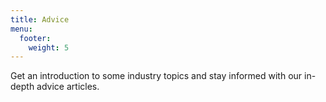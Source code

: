 ```yaml
---
title: Advice
menu:
  footer:
    weight: 5
---
```


Get an introduction to some industry topics and stay informed with our in-depth advice articles.
